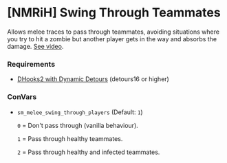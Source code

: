 # [NMRiH] Swing Through Teammates
Allows melee traces to pass through teammates, avoiding situations where you try to hit a zombie but another player gets in the way and absorbs the damage.
[See video](https://www.youtube.com/watch?v=xZCSx2RwSd4).


### Requirements

- [DHooks2 with Dynamic Detours](https://github.com/peace-maker/DHooks2/releases) (detours16 or higher)

### ConVars
- `sm_melee_swing_through_players` (Default: `1`)

  `0` = Don't pass through (vanilla behaviour).

  `1` = Pass through healthy teammates.

  `2` = Pass through healthy and infected teammates.
